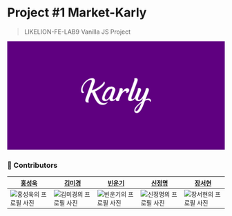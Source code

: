 # Project #1 Market-Karly

> LIKELION-FE-LAB9 Vanilla JS Project

![마켓칼리](./client/assets/cover.png)

### 🌷 Contributors

|[홍성욱](https://github.com/ukssss)|[김미경](https://github.com/tiramin)|[빈운기](https://github.com/binwoonki)|[신정명](https://github.com/mungmung2j)|[장서현](https://github.com/seohyun0620)|
|---|---|---|---|---|
|![홍성욱의 프로필 사진](https://avatars.githubusercontent.com/u/86929961?v=4)|![김미경의 프로필 사진](https://avatars.githubusercontent.com/u/92783354?v=4)|![빈운기의 프로필 사진](https://avatars.githubusercontent.com/u/119389337?v=4)|![신정명의 프로필 사진](https://avatars.githubusercontent.com/u/101976106?v=4)|![장서현의 프로필 사진](https://avatars.githubusercontent.com/u/52877992?v=4)|]
